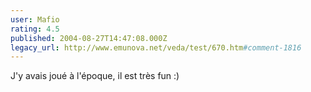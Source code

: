 ```yaml
---
user: Mafio
rating: 4.5
published: 2004-08-27T14:47:08.000Z
legacy_url: http://www.emunova.net/veda/test/670.htm#comment-1816
---
```

J'y avais joué à l'époque, il est très fun :)